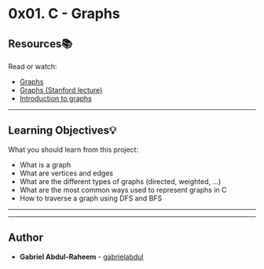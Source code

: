 # 0x01. C - Graphs

## Resources:books:
Read or watch:
* [Graphs](https://intranet.hbtn.io/rltoken/ciABFzJ8lb-3Jxo7MZH1ZQ)
* [Graphs (Stanford lecture)](https://intranet.hbtn.io/rltoken/NO1g82o5GW9Xtkvi6YG-Yg)
* [Introduction to graphs](https://intranet.hbtn.io/rltoken/ZBxeNNgwtzIDZI1PLLdt6Q)

---
## Learning Objectives:bulb:
What you should learn from this project:

* What is a graph
* What are vertices and edges
* What are the different types of graphs (directed, weighted, …)
* What are the most common ways used to represent graphs in C
* How to traverse a graph using DFS and BFS

---
---

## Author
* **Gabriel Abdul-Raheem** - [gabrielabdul](https://github.com/gabrielabdul)